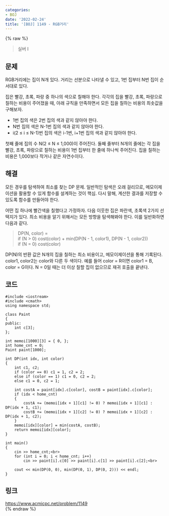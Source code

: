 ```yaml
---
categories:
- BOJ
date: '2022-02-24'
title: '[BOJ] 1149 - RGB거리'
---
```


{% raw %}
>실버 I

## 문제
RGB거리에는 집이 N개 있다. 거리는 선분으로 나타낼 수 있고, 1번 집부터 N번 집이 순서대로 있다.

집은 빨강, 초록, 파랑 중 하나의 색으로 칠해야 한다. 각각의 집을 빨강, 초록, 파랑으로 칠하는 비용이 주어졌을 때, 아래 규칙을 만족하면서 모든 집을 칠하는 비용의 최솟값을 구해보자.

-   1번 집의 색은 2번 집의 색과 같지 않아야 한다.
-   N번 집의 색은 N-1번 집의 색과 같지 않아야 한다.
-   i(2 ≤ i ≤ N-1)번 집의 색은 i-1번, i+1번 집의 색과 같지 않아야 한다.

첫째 줄에 집의 수 N(2 ≤ N ≤ 1,000)이 주어진다. 둘째 줄부터 N개의 줄에는 각 집을 빨강, 초록, 파랑으로 칠하는 비용이 1번 집부터 한 줄에 하나씩 주어진다. 집을 칠하는 비용은 1,000보다 작거나 같은 자연수이다.

##  해결
모든 경우를 탐색하여 최소를 찾는 DP 문제. 일반적인 탐색은 오래 걸리므로, 메모이제이션을 활용할 수 있게 함수를 설계하는 것이 핵심. 다시 말해, 계산한 결과를 저장할 수 있도록 함수를 만들어야 한다.

어떤 집 하나에 빨간색을 칠했다고 가정하자. 다음 이웃한 집은 파란색, 초록색 2가지 선택지가 있다. 최소 비용을 알기 위해서는 모든 방향을 탐색해봐야 한다. 이를 일반화하면 다음과 같다.

> DP(N, color) = <br>
> if (N > 0) cost(color) + min(DP(N - 1, color1), DP(N - 1, color2))<br>
> if (N = 0) cost(color)<br>

DP(N)의 반환 값은 N개의 집을 칠하는 최소 비용이고, 메모이제이션을 통해 기록된다. color1, color2는 color와 다른 두 색이다. 예를 들어 color = R이면 color1 = B, color = G이다. N = 0일 때는 더 이상 칠할 집이 없으므로 재귀 호출을 끝낸다.

## 코드
```
#include <iostream>
#include <cmath>
using namespace std;

class Paint
{
public:
	int c[3];
};

int memoi[1000][3] = { 0, };
int home_cnt = 0;
Paint paint[1000];

int DP(int idx, int color)
{
	int c1, c2;
	if (color == 0) c1 = 1, c2 = 2;
	else if (color == 1) c1 = 0, c2 = 2;
	else c1 = 0, c2 = 1;

	int costA = paint[idx].c[color], costB = paint[idx].c[color];
	if (idx < home_cnt)
	{
		costA += (memoi[idx + 1][c1] != 0) ? memoi[idx + 1][c1] : DP(idx + 1, c1);
		costB += (memoi[idx + 1][c2] != 0) ? memoi[idx + 1][c2] : DP(idx + 1, c2);
	}
	memoi[idx][color] = min(costA, costB);
	return memoi[idx][color];
}

int main()
{
	cin >> home_cnt;<br>
	for (int i = 0; i < home_cnt; i++)
		cin >> paint[i].c[0] >> paint[i].c[1] >> paint[i].c[2];<br>

	cout << min(DP(0, 0), min(DP(0, 1), DP(0, 2))) << endl;
}
```

## 링크
https://www.acmicpc.net/problem/1149<br>
{% endraw %}